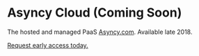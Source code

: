 # Asyncy Cloud (Coming Soon)

The hosted and managed PaaS [Asyncy.com](https://asyncy.com). Available late 2018.

[Request early access today.](https://asyncy.click/beta-invite)
